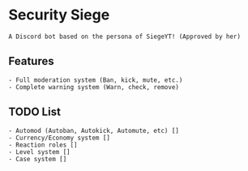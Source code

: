 # Security Siege
    A Discord bot based on the persona of SiegeYT! (Approved by her)

## Features
    - Full moderation system (Ban, kick, mute, etc.)
    - Complete warning system (Warn, check, remove)

## TODO List
    - Automod (Autoban, Autokick, Automute, etc) []
    - Currency/Economy system []
    - Reaction roles []
    - Level system []
    - Case system []